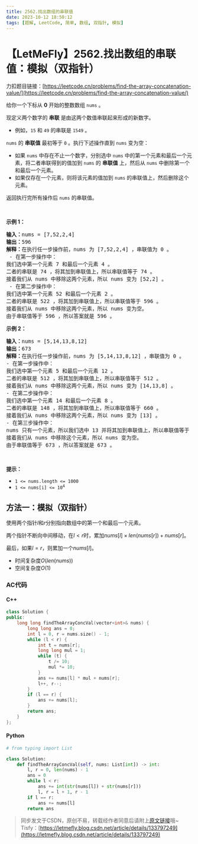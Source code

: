 ```yaml
---
title: 2562.找出数组的串联值
date: 2023-10-12 18:50:12
tags: [题解, LeetCode, 简单, 数组, 双指针, 模拟]
---
```


# 【LetMeFly】2562.找出数组的串联值：模拟（双指针）

力扣题目链接：[https://leetcode.cn/problems/find-the-array-concatenation-value/](https://leetcode.cn/problems/find-the-array-concatenation-value/)

<p>给你一个下标从 <strong>0</strong> 开始的整数数组&nbsp;<code>nums</code> 。</p>

<p>现定义两个数字的 <strong>串联</strong>&nbsp;是由这两个数值串联起来形成的新数字。</p>

<ul>
	<li>例如，<code>15</code><span style="">&nbsp;和&nbsp;</span><code>49</code>&nbsp;的串联是&nbsp;<code>1549</code> 。</li>
</ul>

<p><code>nums</code>&nbsp;的 <strong>串联值</strong>&nbsp;最初等于 <code>0</code> 。执行下述操作直到&nbsp;<code>nums</code>&nbsp;变为空：</p>

<ul>
	<li>如果&nbsp;<code>nums</code>&nbsp;中存在不止一个数字，分别选中 <code>nums</code> 中的第一个元素和最后一个元素，将二者串联得到的值加到&nbsp;<code>nums</code>&nbsp;的 <strong>串联值</strong> 上，然后从&nbsp;<code>nums</code>&nbsp;中删除第一个和最后一个元素。</li>
	<li>如果仅存在一个元素，则将该元素的值加到&nbsp;<code>nums</code> 的串联值上，然后删除这个元素。</li>
</ul>

<p>返回执行完所有操作后<em>&nbsp;</em><code>nums</code> 的串联值。</p>

<p>&nbsp;</p>

<p><strong>示例 1：</strong></p>

<pre>
<b>输入：</b>nums = [7,52,2,4]
<b>输出：</b>596
<b>解释：</b>在执行任一步操作前，nums 为 [7,52,2,4] ，串联值为 0 。
 - 在第一步操作中：
我们选中第一个元素 7 和最后一个元素 4 。
二者的串联是 74 ，将其加到串联值上，所以串联值等于 74 。
接着我们从 nums 中移除这两个元素，所以 nums 变为 [52,2] 。
 - 在第二步操作中： 
我们选中第一个元素 52 和最后一个元素 2 。 
二者的串联是 522 ，将其加到串联值上，所以串联值等于 596 。
接着我们从 nums 中移除这两个元素，所以 nums 变为空。
由于串联值等于 596 ，所以答案就是 596 。
</pre>

<p><strong>示例 2：</strong></p>

<pre>
<b>输入：</b>nums = [5,14,13,8,12]
<b>输出：</b>673
<b>解释：</b>在执行任一步操作前，nums 为 [5,14,13,8,12] ，串联值为 0 。 
- 在第一步操作中： 
我们选中第一个元素 5 和最后一个元素 12 。 
二者的串联是 512 ，将其加到串联值上，所以串联值等于 512 。 
接着我们从 nums 中移除这两个元素，所以 nums 变为 [14,13,8] 。
- 在第二步操作中：
我们选中第一个元素 14 和最后一个元素 8 。
二者的串联是 148 ，将其加到串联值上，所以串联值等于 660 。
接着我们从 nums 中移除这两个元素，所以 nums 变为 [13] 。 
- 在第三步操作中：
nums 只有一个元素，所以我们选中 13 并将其加到串联值上，所以串联值等于 673 。
接着我们从 nums 中移除这个元素，所以 nums 变为空。 
由于串联值等于 673 ，所以答案就是 673 。
</pre>

<p>&nbsp;</p>

<p><strong>提示：</strong></p>

<ul>
	<li><code>1 &lt;= nums.length &lt;= 1000</code></li>
	<li><code>1 &lt;= nums[i] &lt;= 10<sup>4</sup></code></li>
</ul>


    
## 方法一：模拟（双指针）

使用两个指针$l$和$r$分别指向数组中的第一个和最后一个元素。

两个指针不断向中间移动，在$l<r$时，累加$nums[l]\times len(nums[r]) + nums[r]$。

最后，如果$l=r$，则累加一个$nums[l]$。

+ 时间复杂度$O(len(nums))$
+ 空间复杂度$O(1)$

### AC代码

#### C++

```cpp
class Solution {
public:
    long long findTheArrayConcVal(vector<int>& nums) {
        long long ans = 0;
        int l = 0, r = nums.size() - 1;
        while (l < r) {
            int t = nums[r];
            long long mul = 1;
            while (t) {
                t /= 10;
                mul *= 10;
            }
            ans += nums[l] * mul + nums[r];
            l++, r--;
        }
        if (l == r) {
            ans += nums[l];
        }
        return ans;
    }
};
```

#### Python

```python
# from typing import List

class Solution:
    def findTheArrayConcVal(self, nums: List[int]) -> int:
        l, r = 0, len(nums) - 1
        ans = 0
        while l < r:
            ans += int(str(nums[l]) + str(nums[r]))
            l, r = l + 1, r - 1
        if l == r:
            ans += nums[l]
        return ans
```

> 同步发文于CSDN，原创不易，转载经作者同意后请附上[原文链接](https://blog.letmefly.xyz/2023/10/12/LeetCode%202562.%E6%89%BE%E5%87%BA%E6%95%B0%E7%BB%84%E7%9A%84%E4%B8%B2%E8%81%94%E5%80%BC/)哦~
> Tisfy：[https://letmefly.blog.csdn.net/article/details/133797249](https://letmefly.blog.csdn.net/article/details/133797249)
